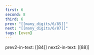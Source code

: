 ```yaml
---
first: 6
second: 8
third: 6
prev: "[[many_digits/6/85]]"
next: "[[many_digits/6/87]]"
tags: [even]
---
```

prev2-in-text: [[84]]
next2-in-text: [[88]]
